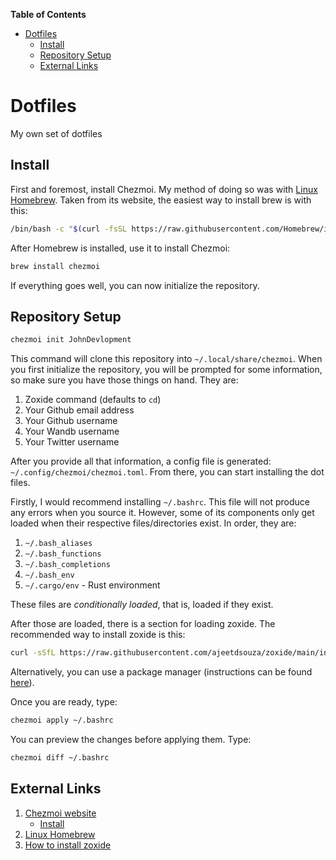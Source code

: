 <!-- markdown-toc start - Don't edit this section. Run M-x markdown-toc-refresh-toc -->
**Table of Contents**

- [Dotfiles](#dotfiles)
    - [Install](#install)
    - [Repository Setup](#repository-setup)
    - [External Links](#external-links)

<!-- markdown-toc end -->

# Dotfiles
My own set of dotfiles

## Install
First and foremost, install Chezmoi. My method of doing so was with [Linux Homebrew](https://brew.sh). Taken from its website, the easiest way to install brew is with this:

```sh
/bin/bash -c "$(curl -fsSL https://raw.githubusercontent.com/Homebrew/install/HEAD/install.sh)"
```

After Homebrew is installed, use it to install Chezmoi:

```sh
brew install chezmoi
```

If everything goes well, you can now initialize the repository.

## Repository Setup

```sh
chezmoi init JohnDevlopment
```

This command will clone this repository into `~/.local/share/chezmoi`. When you first initialize the repository, you will be prompted for some information, so make sure you have those things on hand. They are:

1. Zoxide command (defaults to `cd`)
2. Your Github email address
3. Your Github username
4. Your Wandb username
5. Your Twitter username

After you provide all that information, a config file is generated: `~/.config/chezmoi/chezmoi.toml`. From there, you can start installing the dot files.

Firstly, I would recommend installing `~/.bashrc`. This file will not produce any errors when you source it. However, some of its components only get loaded when their respective files/directories exist. In order, they are:

1. `~/.bash_aliases`
2. `~/.bash_functions`
3. `~/.bash_completions`
4. `~/.bash_env`
5. `~/.cargo/env` - Rust environment

These files are *conditionally loaded*, that is, loaded if they exist.

After those are loaded, there is a section for loading zoxide. The recommended way to install zoxide is this:

```sh
curl -sSfL https://raw.githubusercontent.com/ajeetdsouza/zoxide/main/install.sh | sh
```

Alternatively, you can use a package manager (instructions can be found [here][Zoxide install]).

Once you are ready, type:

```sh
chezmoi apply ~/.bashrc
```

You can preview the changes before applying them. Type:

```sh
chezmoi diff ~/.bashrc
```

## External Links

1. [Chezmoi website](https://www.chezmoi.io)
   - [Install](https://www.chezmoi.io/install)
2. [Linux Homebrew](https://brew.sh)
3. [How to install zoxide][Zoxide install]

[Zoxide install]: https://github.com/ajeetdsouza/zoxide#installation
